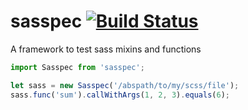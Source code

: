 # sasspec [![Build Status](https://travis-ci.org/zephraph/sasspec.svg?branch=master)](https://travis-ci.org/zephraph/sasspec)

A framework to test sass mixins and functions

```javascript
import Sasspec from 'sasspec';

let sass = new Sasspec('/abspath/to/my/scss/file');
sass.func('sum').callWithArgs(1, 2, 3).equals(6);
```

